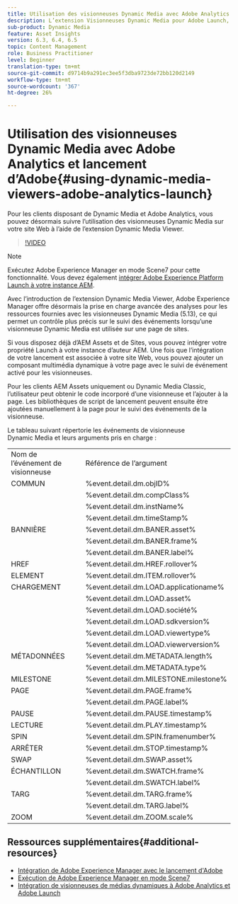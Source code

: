 ```yaml
---
title: Utilisation des visionneuses Dynamic Media avec Adobe Analytics et lancement d’Adobe
description: L’extension Visionneuses Dynamic Media pour Adobe Launch, ainsi que la version 5.13 des Visionneuses Dynamic Media, permettent aux clients de Dynamic Media, Adobe Analytics et Adobe Launch d’utiliser des événements et des données spécifiques aux visionneuses Dynamic Media dans leur configuration Adobe Launch.
sub-product: Dynamic Media
feature: Asset Insights
version: 6.3, 6.4, 6.5
topic: Content Management
role: Business Practitioner
level: Beginner
translation-type: tm+mt
source-git-commit: d9714b9a291ec3ee5f3dba9723de72bb120d2149
workflow-type: tm+mt
source-wordcount: '367'
ht-degree: 26%

---
```



# Utilisation des visionneuses Dynamic Media avec Adobe Analytics et lancement d’Adobe{#using-dynamic-media-viewers-adobe-analytics-launch}

Pour les clients disposant de Dynamic Media et Adobe Analytics, vous pouvez désormais suivre l’utilisation des visionneuses Dynamic Media sur votre site Web à l’aide de l’extension Dynamic Media Viewer.

>[!VIDEO](https://video.tv.adobe.com/v/29308/?quality=12&learn=on)

>[!NOTE]
>
> Exécutez Adobe Experience Manager en mode Scene7 pour cette fonctionnalité. Vous devez également [intégrer Adobe Experience Platform Launch à votre instance AEM](https://docs.adobe.com/content/help/fr-FR/experience-manager-learn/sites/integrations/adobe-launch-integration-tutorial-understand.html).

Avec l’introduction de l’extension Dynamic Media Viewer, Adobe Experience Manager offre désormais la prise en charge avancée des analyses pour les ressources fournies avec les visionneuses Dynamic Media (5.13), ce qui permet un contrôle plus précis sur le suivi des événements lorsqu’une visionneuse Dynamic Media est utilisée sur une page de sites.

Si vous disposez déjà d’AEM Assets et de Sites, vous pouvez intégrer votre propriété Launch à votre instance d’auteur AEM. Une fois que l’intégration de votre lancement est associée à votre site Web, vous pouvez ajouter un composant multimédia dynamique à votre page avec le suivi de événement activé pour les visionneuses.

Pour les clients AEM Assets uniquement ou Dynamic Media Classic, l’utilisateur peut obtenir le code incorporé d’une visionneuse et l’ajouter à la page. Les bibliothèques de script de lancement peuvent ensuite être ajoutées manuellement à la page pour le suivi des événements de la visionneuse.

Le tableau suivant répertorie les événements de visionneuse Dynamic Media et leurs arguments pris en charge :

<table>
   <tbody>
      <tr>
         <td>Nom de l’événement de visionneuse</td>
         <td>Référence de l’argument</td>
      </tr>
      <tr>
         <td> COMMUN </td>
         <td> %event.detail.dm.objID% </td>
      </tr>
      <tr>
         <td> </td>
         <td> %event.detail.dm.compClass% </td>
      </tr>
      <tr>
         <td> </td>
         <td> %event.detail.dm.instName% </td>
      </tr>
      <tr>
         <td> </td>
         <td> %event.detail.dm.timeStamp% </td>
      </tr>
      <tr>
         <td> BANNIÈRE <br></td>
         <td> %event.detail.dm.BANER.asset% </td>
      </tr>
      <tr>
         <td> </td>
         <td> %event.detail.dm.BANER.frame% </td>
      </tr>
      <tr>
         <td> </td>
         <td> %event.detail.dm.BANER.label% </td>
      </tr>
      <tr>
         <td> HREF </td>
         <td> %event.detail.dm.HREF.rollover% </td>
      </tr>
      <tr>
         <td> ELEMENT </td>
         <td> %event.detail.dm.ITEM.rollover% </td>
      </tr>
      <tr>
         <td> CHARGEMENT </td>
         <td> %event.detail.dm.LOAD.applicationame% </td>
      </tr>
      <tr>
         <td><strong> </strong></td>
         <td> %event.detail.dm.LOAD.asset% </td>
      </tr>
      <tr>
         <td><strong> </strong></td>
         <td> %event.detail.dm.LOAD.société% </td>
      </tr>
      <tr>
         <td><strong> </strong></td>
         <td> %event.detail.dm.LOAD.sdkversion% </td>
      </tr>
      <tr>
         <td><strong> </strong></td>
         <td> %event.detail.dm.LOAD.viewertype% </td>
      </tr>
      <tr>
         <td><strong> </strong></td>
         <td> %event.detail.dm.LOAD.viewerversion% </td>
      </tr>
      <tr>
         <td> MÉTADONNÉES </td>
         <td> %event.detail.dm.METADATA.length% </td>
      </tr>
      <tr>
         <td> </td>
         <td> %event.detail.dm.METADATA.type% </td>
      </tr>
      <tr>
         <td> MILESTONE </td>
         <td> %event.detail.dm.MILESTONE.milestone% </td>
      </tr>
      <tr>
         <td> PAGE </td>
         <td> %event.detail.dm.PAGE.frame% </td>
      </tr>
      <tr>
         <td> </td>
         <td> %event.detail.dm.PAGE.label% </td>
      </tr>
      <tr>
         <td> PAUSE </td>
         <td> %event.detail.dm.PAUSE.timestamp% </td>
      </tr>
      <tr>
         <td> LECTURE </td>
         <td> %event.detail.dm.PLAY.timestamp% </td>
      </tr>
      <tr>
         <td> SPIN </td>
         <td> %event.detail.dm.SPIN.framenumber% </td>
      </tr>
      <tr>
         <td> ARRÊTER </td>
         <td> %event.detail.dm.STOP.timestamp% </td>
      </tr>
      <tr>
         <td> SWAP </td>
         <td> %event.detail.dm.SWAP.asset% </td>
      </tr>
      <tr>
         <td> ÉCHANTILLON </td>
         <td> %event.detail.dm.SWATCH.frame% </td>
      </tr>
      <tr>
         <td> </td>
         <td> %event.detail.dm.SWATCH.label% </td>
      </tr>
      <tr>
         <td> TARG </td>
         <td> %event.detail.dm.TARG.frame% </td>
      </tr>
      <tr>
         <td> </td>
         <td> %event.detail.dm.TARG.label% </td>
      </tr>
      <tr>
         <td> ZOOM </td>
         <td> %event.detail.dm.ZOOM.scale% </td>
      </tr>
   </tbody>
</table>

## Ressources supplémentaires{#additional-resources}

* [Intégration de Adobe Experience Manager avec le lancement d&#39;Adobe](https://docs.adobe.com/content/help/en/experience-manager-learn/sites/integrations/adobe-launch-integration-tutorial-understand.html)
* [Exécution de Adobe Experience Manager en mode Scene7](https://helpx.adobe.com/experience-manager/6-5/assets/using/config-dms7.html)
* [Intégration de visionneuses de médias dynamiques à Adobe Analytics et Adobe Launch](https://helpx.adobe.com/experience-manager/6-5/assets/using/launch.html)
